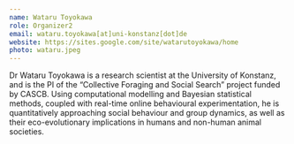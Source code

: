 ```yaml
---
name: Wataru Toyokawa
role: Organizer2
email: wataru.toyokawa[at]uni-konstanz[dot]de   
website: https://sites.google.com/site/watarutoyokawa/home
photo: wataru.jpeg
---
```


Dr Wataru Toyokawa is a research scientist at the University of Konstanz, and is the PI of the “Collective Foraging and Social Search” project funded by CASCB. Using computational modelling and Bayesian statistical methods, coupled with real-time online behavioural experimentation, he is quantitatively approaching social behaviour and group dynamics, as well as their eco-evolutionary implications in humans and non-human animal societies. 


<!--[Schedule an appointment](){: .btn .btn-outline } -->
